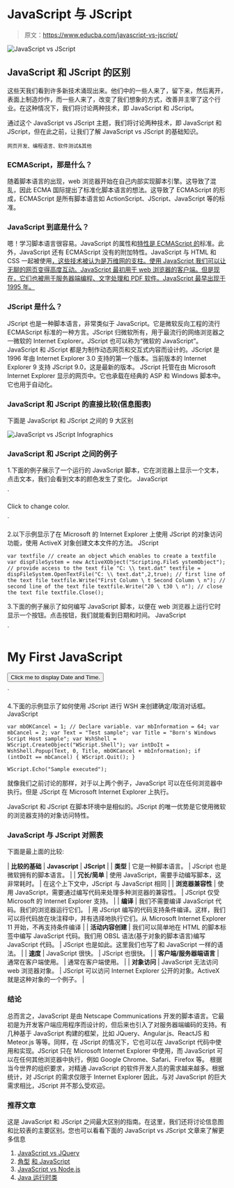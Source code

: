 # JavaScript 与 JScript

> 原文：<https://www.educba.com/javascript-vs-jscript/>

![JavaScript vs JScript](img/f467f2ac64c9b8917360fcf1c74a9def.png)



## JavaScript 和 JScript 的区别

这些天我们看到许多新技术涌现出来。他们中的一些人来了，留下来，然后离开，表面上制造炒作，而一些人来了，改变了我们想象的方式，改善并主宰了这个行业。在这种情况下，我们将讨论两种技术，即 JavaScript 和 JScript。

通过这个 JavaScript vs JScript 主题，我们将讨论两种技术，即 JavaScript 和 JScript，但在此之前，让我们了解 JavaScript vs JScript 的基础知识。

<small>网页开发、编程语言、软件测试&其他</small>

### ECMAScript，那是什么？

随着脚本语言的出现，web 浏览器开始在自己内部实现脚本引擎。这导致了混乱，因此 ECMA 国际提出了标准化脚本语言的想法。这导致了 ECMAScript 的形成，ECMAScript 是所有脚本语言如 ActionScript、JScript、JavaScript 等的标准。

### JavaScript 到底是什么？

嗯！学习脚本语言很容易。JavaScript 的属性和[特性是 ECMAScript 的](https://www.educba.com/features-of-javascript/)标准。此外，JavaScript 还有 ECMAScript 没有的附加特性。JavaScript 与 HTML 和 CSS 一起被使用[，这些技术被认为是万维网的支柱。使用 JavaScript 我们可以让无聊的网页变得高度互动。JavaScript 最初用于 web 浏览器的客户端。但是现在，它们也被用于服务器端编程、文字处理和 PDF 软件。JavaScript 最早出现于 1995 年。](https://www.educba.com/html-vs-css/)

### JScript 是什么？

JScript 也是一种脚本语言，非常类似于 JavaScript。它是微软反向工程的流行 ECMAScript 标准的一种方言。JScript 归微软所有，用于最流行的网络浏览器之一微软的 Internet Explorer。JScript 也可以称为“微软的 JavaScript”。JavaScript 和 JScript 都是为制作动态网页和交互式内容而设计的。JScript 是 1996 年由 Internet Explorer 3.0 支持的第一个版本。当前版本的 Internet Explorer 9 支持 JScript 9.0，这是最新的版本。
JScript 托管在由 Microsoft Internet Explorer 显示的网页中。它也承载在经典的 ASP 和 Windows 脚本中。它也用于自动化。

### JavaScript 和 JScript 的直接比较(信息图表)

下面是 JavaScript 和 JScript 之间的 9 大区别

![JavaScript vs JScript Infographics](img/1a703fbf73eb90c16619eeb5b5b99d09.png)



### JavaScript 和 JScript 之间的例子

1.下面的例子展示了一个运行的 JavaScript 脚本，它在浏览器上显示一个文本，点击文本，我们会看到文本的颜色发生了变化。
JavaScript

`<html>
<body>
<p onclick="myFunction(this, 'red')">Click to change color.</p>
<script> function myFunction(element,colour) { element.style.color = colour; } </script>
</body>
</html>`

2.以下示例显示了在 Microsoft 的 Internet Explorer 上使用 JScript 的对象访问功能，使用 ActiveX 对象创建文本文件的方法。
JScript

 `var textfile
// create an object which enables to create a textfile
var dispFileSystem = new ActiveXObject("Scripting.FileS ystemObject");
// provide access to the text file "C: \\ text.dat" textfile = dispFileSystem.OpenTextFile("C: \\
text.dat",2,true);
// first line of the text file textfile.Write("First Column \ t Second Column \ n");
// second line of the text file textfile.Write("20 \ t30 \ n");
// close the text file textfile.Close();`

3.下面的例子展示了如何编写 JavaScript 脚本，以便在 web 浏览器上运行它时显示一个按钮。点击按钮，我们就能看到日期和时间。
JavaScript

`<html>
<body>
<h1>My First JavaScript</h1>
<button type="button" onclick="document.getElementById('demo').innerHTML = Date()"> Click me to display Date and Time.</button>
<p id="demo"></p>
</body>
</html>`

4.下面的示例显示了如何使用 JScript 进行 WSH 来创建确定/取消对话框。
JavaScript

`var mbOKCancel = 1; // Declare variable.
var mbInformation = 64; var mbCancel = 2;
var Text = "Test sample"; var Title = "Born's Windows Script Host sample";
var WshShell = WScript.CreateObject("WScript.Shell");
var intDoIt = WshShell.Popup(Text, 0, Title, mbOKCancel + mbInformation);
if (intDoIt == mbCancel)
{
WScript.Quit();
}`

`WScript.Echo("Sample executed");`

就像我们之前讨论的那样，对于以上两个例子，JavaScript 可以在任何浏览器中执行。但是 JScript 在 Microsoft Internet Explorer 上执行。

JavaScript 和 JScript 在脚本环境中是相似的。JScript 的唯一优势是它使用微软的浏览器支持的对象访问特性。

### JavaScript 与 JScript 对照表

下面是最上面的比较:

| **比较的基础** | **Javascript** | **JScript** |
| **类型** | 它是一种脚本语言。 | JScript 也是微软拥有的脚本语言。 |
| **冗长/简单** | 使用 JavaScript，需要手动编写脚本，这非常耗时。 | 在这个上下文中，JScript 与 JavaScript 相同 |
| **浏览器兼容性** | 使用 JavaScript，需要通过编写代码来处理多种浏览器的兼容性。 | JScript 仅受 Microsoft 的 Internet Explorer 支持。 |
| **编译** | 我们不需要编译 JavaScript 代码。我们的浏览器运行它们。 | 用 JScript 编写的代码支持条件编译。这样，我们可以将代码放在块注释中，并有选择地执行它们。从 Microsoft Internet Explorer 11 开始，不再支持条件编译 |
| **活动内容创建** | 我们可以简单地在 HTML 的脚本标签中编写 JavaScript 代码。我们用 OBSL 语法(基于对象的脚本语言)编写 JavaScript 代码。 | JScript 也是如此。这里我们也写了和 JavaScript 一样的语法。 |
| **速度** | JavaScript 很快。 | JScript 也很快。 |
| **客户端/服务器端语言** | 通常在客户端使用。 | 通常在客户端使用。 |
| **对象访问** | JavaScript 无法访问 web 浏览器对象。 | JScript 可以访问 Internet Explorer 公开的对象。ActiveX 就是这种对象的一个例子。 |

### 结论

总而言之，JavaScript 是由 Netscape Communications 开发的脚本语言。它最初是为开发客户端应用程序而设计的，但后来也引入了对服务器端编码的支持。有几种基于 JavaScript 构建的框架，比如 JQuery、Angular.js、ReactJS 和 Meteor.js 等等。同样，在 JScript 的情况下，它也可以在 JavaScript 代码中使用和实现。JScript 只在 Microsoft Internet Explorer 中使用，而 JavaScript 可以在任何其他浏览器中执行，例如 Google Chrome、Safari、Firefox 等。
根据当今世界的组织要求，对精通 JavaScript 的软件开发人员的需求越来越多。根据统计，对 JScript 的需求仅限于 Internet Explorer 因此，与对 JavaScript 的巨大需求相比，JScript 并不那么受欢迎。

### 推荐文章

这是 JavaScript 和 JScript 之间最大区别的指南。在这里，我们还将讨论信息图和比较表的主要区别。您也可以看看下面的 JavaScript vs JScript 文章来了解更多信息

1.  [JavaScript vs JQuery](https://www.educba.com/javascript-vs-jquery/)
2.  [角型](https://www.educba.com/javascript-vs-angularjs/) [和 JavaScript](https://www.educba.com/javascript-vs-angularjs/)
3.  [JavaScript vs Node.js](https://www.educba.com/javascript-vs-node-dot-js/)
4.  [Java 运行时类](https://www.educba.com/java-runtime-class/)





